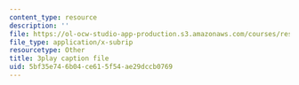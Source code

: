 ```yaml
---
content_type: resource
description: ''
file: https://ol-ocw-studio-app-production.s3.amazonaws.com/courses/res-18-007-calculus-revisited-multivariable-calculus-fall-2011/5bf35e746b04ce615f54ae29dccb0769_Brmq13Waa_Y.srt
file_type: application/x-subrip
resourcetype: Other
title: 3play caption file
uid: 5bf35e74-6b04-ce61-5f54-ae29dccb0769
---
```

